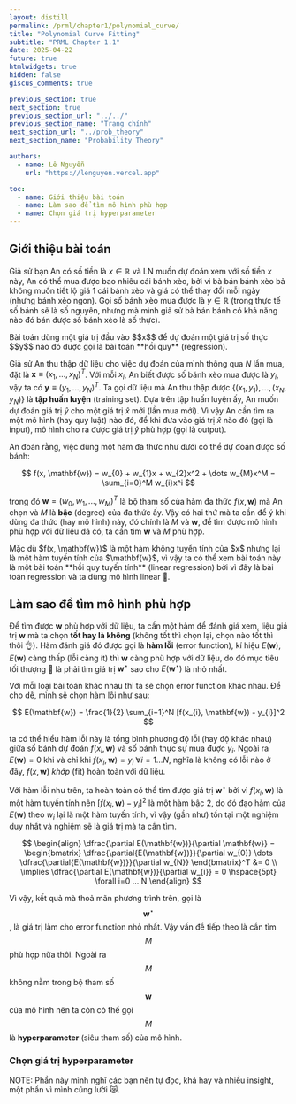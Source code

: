 ```yaml
---
layout: distill
permalink: /prml/chapter1/polynomial_curve/
title: "Polynomial Curve Fitting"
subtitle: "PRML Chapter 1.1"
date: 2025-04-22
future: true
htmlwidgets: true
hidden: false
giscus_comments: true

previous_section: true
next_section: true
previous_section_url: "../../"
previous_section_name: "Trang chính"
next_section_url: "../prob_theory"
next_section_name: "Probability Theory"

authors:
  - name: Lê Nguyễn
    url: "https://lenguyen.vercel.app"

toc:
  - name: Giới thiệu bài toán
  - name: Làm sao để tìm mô hình phù hợp
  - name: Chọn giá trị hyperparameter
---
```


## Giới thiệu bài toán

Giả sử bạn An có số tiền là $x \in \mathbb{R}$ và LN muốn dự đoán xem với số tiền $x$ này, An có thể mua được bao nhiêu cái bánh xèo, bởi vì bà bán bánh xèo bả không muốn tiết lộ giá 1 cái bánh xèo và giá có thể thay đổi mỗi ngày (nhưng bánh xèo ngon). Gọi số bánh xèo mua được là $y \in \mathbb{R}$ (trong thực tế số bánh sẽ là số nguyên, nhưng mà mình giả sử bà bán bánh có khả năng nào đó bán được số bánh xèo là số thực).

<p markdown=1 class="takeaway">Bài toán dùng một giá trị đầu vào $$x$$ để dự đoán một giá trị số thực $$y$$ nào đó được gọi là bài toán **hồi quy** (regression).</p>

Giả sử An thu thập dữ liệu cho việc dự đoán của mình thông qua $N$ lần mua, đặt là $\mathbf{x} \equiv (x_1, ..., x_N)^T$. Với mỗi $x_i$, An biết được số bánh xèo mua được là $y_i$, vậy ta có $\mathbf{y} \equiv (y_1, ..., y_N)^T$. Ta gọi dữ liệu mà An thu thập được $\{ (x_1, y_1), ..., (x_N, y_N) \}$ là **tập huấn luyện** (training set). Dựa trên tập huấn luyện ấy, An muốn dự đoán giá trị $\hat{y}$ cho một giá trị $\hat{x}$ mới (lần mua mới). Vì vậy An cần tìm ra một mô hình (hay quy luật) nào đó, để khi đưa vào giá trị $\hat{x}$ nào đó (gọi là input), mô hình cho ra được giá trị $\hat{y}$ phù hợp (gọi là output).

An đoán rằng, việc dùng một hàm đa thức như dưới có thể dự đoán được số bánh:

$$
f(x, \mathbf{w}) = w_{0} + w_{1}x + w_{2}x^2 + \dots w_{M}x^M = \sum_{i=0}^M w_{i}x^i
$$

trong đó $\mathbf{w} = (w_0, w_1, ..., w_M)^T$ là bộ tham số của hàm đa thức $f(x, \mathbf{w})$ mà An chọn và $M$ là **bậc** (degree) của đa thức ấy. Vậy có hai thứ mà ta cần để ý khi dùng đa thức (hay mô hình) này, đó chính là $M$ và $\mathbf{w}$, để tìm được mô hình phù hợp với dữ liệu đã có, ta cần tìm $\mathbf{w}$ và $M$ phù hợp.

<p markdown=1 class="takeaway">Mặc dù $f(x, \mathbf{w})$ là một hàm không tuyến tính của $x$ nhưng lại là một hàm tuyến tính của $\mathbf{w}$, vì vậy ta có thể xem bài toán này là một bài toán **hồi quy tuyến tính** (linear regression) bởi vì đây là bài toán regression và ta dùng mô hình linear 🤯.</p>

## Làm sao để tìm mô hình phù hợp

Để tìm được $\mathbf{w}$ phù hợp với dữ liệu, ta cần một hàm để đánh giá xem, liệu giá trị $\mathbf{w}$ mà ta chọn **tốt hay là không** (không tốt thì chọn lại, chọn nào tốt thì thôi 👌). Hàm đánh giá đó được gọi là **hàm lỗi** (error function), kí hiệu $E(\mathbf{w})$, $E(\mathbf{w})$ càng thấp (lỗi càng ít) thì $\mathbf{w}$ càng phù hợp với dữ liệu, do đó mục tiêu tối thượng 😤 là phải tìm giá trị $\mathbf{w}^\star$ sao cho $E(\mathbf{w}^\star)$ là nhỏ nhất.

Với mỗi loại bài toán khác nhau thì ta sẽ chọn error function khác nhau. Để cho dễ, mình sẽ chọn hàm lỗi như sau:

$$
E(\mathbf{w}) = \frac{1}{2} \sum_{i=1}^N [f(x_{i}, \mathbf{w}) - y_{i}]^2
$$

ta có thể hiểu hàm lỗi này là tổng bình phương độ lỗi (hay độ khác nhau) giữa số bánh dự đoán $f(x_i, \mathbf{w})$ và số bánh thực sự mua được $y_i$. Ngoài ra $E(\mathbf{w}) = 0$ khi và chỉ khi $f(x_{i}, \mathbf{w}) = y_{i} \hspace{3pt} \forall i = 1\dots N$, nghĩa là không có lỗi nào ở đây, $f(x, \mathbf{w})$ *khớp* (fit) hoàn toàn với dữ liệu.

Với hàm lỗi như trên, ta hoàn toàn có thể tìm được giá trị $\mathbf{w}^\star$ bởi vì $f(x_i, \mathbf{w})$ là một hàm tuyến tính nên $[f(x_{i}, \mathbf{w}) - y_{i}]^2$ là một hàm bậc 2, do đó đạo hàm của $E(\mathbf{w})$ theo $w_i$ lại là một hàm tuyến tính, vì vậy (gần như) tồn tại một nghiệm duy nhất và nghiệm sẽ là giá trị mà ta cần tìm.

$$
\begin{align}
\dfrac{\partial E(\mathbf{w})}{\partial \mathbf{w}} = \begin{bmatrix}
\dfrac{\partial{E(\mathbf{w})}}{\partial w_{0}} \dots 
\dfrac{\partial{E(\mathbf{w})}}{\partial w_{N}}
\end{bmatrix}^T &= 0 \\
\implies \dfrac{\partial E(\mathbf{w})}{\partial w_{i}} = 0 \hspace{5pt} \forall i=0 ... N
\end{align}
$$

Vì vậy, kết quả mà thoả mãn phương trình trên, gọi là $$\mathbf{w}^\star$$, là giá trị làm cho error function nhỏ nhất. Vậy vấn đề tiếp theo là cần tìm $$M$$ phù hợp nữa thôi. Ngoài ra $$M$$ không nằm trong bộ tham số $$\mathbf{w}$$ của mô hình nên ta còn có thể gọi $$M$$ là **hyperparameter** (siêu tham số) của mô hình.

### Chọn giá trị hyperparameter 

NOTE: Phần này mình nghĩ các bạn nên tự đọc, khá hay và nhiều insight, một phần vì mình cũng lười 😿.
